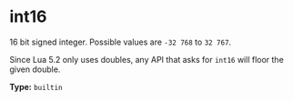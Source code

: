 # int16

16 bit signed integer. Possible values are `-32 768` to `32 767`.

Since Lua 5.2 only uses doubles, any API that asks for `int16` will floor the given double.

**Type:** `builtin`

